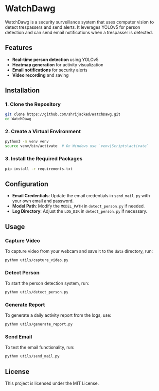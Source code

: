 # WatchDawg

WatchDawg is a security surveillance system that uses computer vision to detect trespassers and send alerts. It leverages YOLOv5 for person detection and can send email notifications when a trespasser is detected.

## Features

- **Real-time person detection** using YOLOv5
- **Heatmap generation** for activity visualization
- **Email notifications** for security alerts
- **Video recording** and saving

## Installation

### 1. Clone the Repository
```bash
git clone https://github.com/shrijacked/WatchDawg.git
cd WatchDawg
```

### 2. Create a Virtual Environment
```bash
python3 -m venv venv
source venv/bin/activate  # On Windows use `venv\Scripts\activate`
```

### 3. Install the Required Packages
```bash
pip install -r requirements.txt
```

## Configuration

- **Email Credentials**: Update the email credentials in `send_mail.py` with your own email and password.
- **Model Path**: Modify the `MODEL_PATH` in `detect_person.py` if needed.
- **Log Directory**: Adjust the `LOG_DIR` in `detect_person.py` if necessary.

## Usage

### Capture Video
To capture video from your webcam and save it to the `data` directory, run:
```bash
python utils/capture_video.py
```

### Detect Person
To start the person detection system, run:
```bash
python utils/detect_person.py
```

### Generate Report
To generate a daily activity report from the logs, use:
```bash
python utils/generate_report.py
```

### Send Email
To test the email functionality, run:
```bash
python utils/send_mail.py
```

## License
This project is licensed under the MIT License.
```

